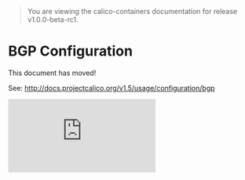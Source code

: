 > You are viewing the calico-containers documentation for release v1.0.0-beta-rc1.

# BGP Configuration

This document has moved!

See: http://docs.projectcalico.org/v1.5/usage/configuration/bgp

[![Analytics](https://calico-ga-beacon.appspot.com/UA-52125893-3/calico-containers/docs/bgp.md?pixel)](https://github.com/igrigorik/ga-beacon)
